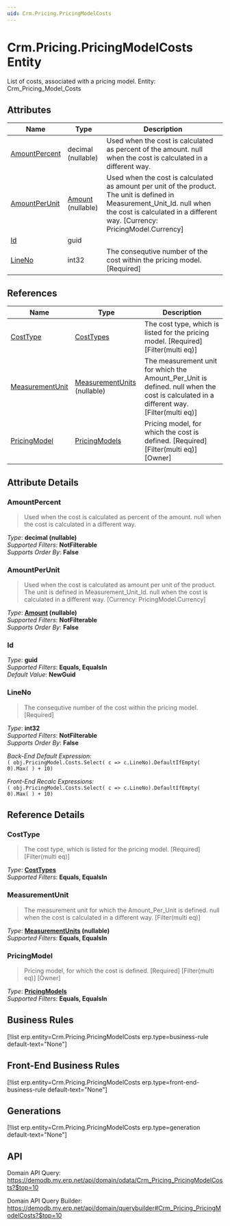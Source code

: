 ```yaml
---
uid: Crm.Pricing.PricingModelCosts
---
```

# Crm.Pricing.PricingModelCosts Entity

List of costs, associated with a pricing model. Entity: Crm_Pricing_Model_Costs

## Attributes

| Name | Type | Description |
| ---- | ---- | --- |
| [AmountPercent](Crm.Pricing.PricingModelCosts.md#amountpercent) | decimal (nullable) | Used when the cost is calculated as percent of the amount. null when the cost is calculated in a different way. 
| [AmountPerUnit](Crm.Pricing.PricingModelCosts.md#amountperunit) | [Amount](../data-types.md#amount) (nullable) | Used when the cost is calculated as amount per unit of the product. The unit is defined in Measurement_Unit_Id. null when the cost is calculated in a different way. [Currency: PricingModel.Currency] 
| [Id](Crm.Pricing.PricingModelCosts.md#id) | guid |  
| [LineNo](Crm.Pricing.PricingModelCosts.md#lineno) | int32 | The consequtive number of the cost within the pricing model. [Required] 

## References

| Name | Type | Description |
| ---- | ---- | --- |
| [CostType](Crm.Pricing.PricingModelCosts.md#costtype) | [CostTypes](Finance.Cost.CostTypes.md) | The cost type, which is listed for the pricing model. [Required] [Filter(multi eq)] |
| [MeasurementUnit](Crm.Pricing.PricingModelCosts.md#measurementunit) | [MeasurementUnits](General.MeasurementUnits.md) (nullable) | The measurement unit for which the Amount_Per_Unit is defined. null when the cost is calculated in a different way. [Filter(multi eq)] |
| [PricingModel](Crm.Pricing.PricingModelCosts.md#pricingmodel) | [PricingModels](Crm.Pricing.PricingModels.md) | Pricing model, for which the cost is defined. [Required] [Filter(multi eq)] [Owner] |


## Attribute Details

### AmountPercent

> Used when the cost is calculated as percent of the amount. null when the cost is calculated in a different way.

_Type_: **decimal (nullable)**  
_Supported Filters_: **NotFilterable**  
_Supports Order By_: **False**  

### AmountPerUnit

> Used when the cost is calculated as amount per unit of the product. The unit is defined in Measurement_Unit_Id. null when the cost is calculated in a different way. [Currency: PricingModel.Currency]

_Type_: **[Amount](../data-types.md#amount) (nullable)**  
_Supported Filters_: **NotFilterable**  
_Supports Order By_: **False**  

### Id

_Type_: **guid**  
_Supported Filters_: **Equals, EqualsIn**  
_Default Value_: **NewGuid**  

### LineNo

> The consequtive number of the cost within the pricing model. [Required]

_Type_: **int32**  
_Supported Filters_: **NotFilterable**  
_Supports Order By_: **False**  

_Back-End Default Expression:_  
`( obj.PricingModel.Costs.Select( c => c.LineNo).DefaultIfEmpty( 0).Max( ) + 10)`

_Front-End Recalc Expressions:_  
`( obj.PricingModel.Costs.Select( c => c.LineNo).DefaultIfEmpty( 0).Max( ) + 10)`

## Reference Details

### CostType

> The cost type, which is listed for the pricing model. [Required] [Filter(multi eq)]

_Type_: **[CostTypes](Finance.Cost.CostTypes.md)**  
_Supported Filters_: **Equals, EqualsIn**  

### MeasurementUnit

> The measurement unit for which the Amount_Per_Unit is defined. null when the cost is calculated in a different way. [Filter(multi eq)]

_Type_: **[MeasurementUnits](General.MeasurementUnits.md) (nullable)**  
_Supported Filters_: **Equals, EqualsIn**  

### PricingModel

> Pricing model, for which the cost is defined. [Required] [Filter(multi eq)] [Owner]

_Type_: **[PricingModels](Crm.Pricing.PricingModels.md)**  
_Supported Filters_: **Equals, EqualsIn**  



## Business Rules

[!list erp.entity=Crm.Pricing.PricingModelCosts erp.type=business-rule default-text="None"]

## Front-End Business Rules

[!list erp.entity=Crm.Pricing.PricingModelCosts erp.type=front-end-business-rule default-text="None"]

## Generations

[!list erp.entity=Crm.Pricing.PricingModelCosts erp.type=generation default-text="None"]

## API

Domain API Query:
<https://demodb.my.erp.net/api/domain/odata/Crm_Pricing_PricingModelCosts?$top=10>

Domain API Query Builder:
<https://demodb.my.erp.net/api/domain/querybuilder#Crm_Pricing_PricingModelCosts?$top=10>

